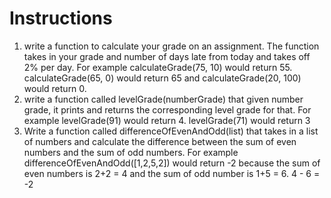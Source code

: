 # Instructions  

 1. write a function to calculate your grade on an assignment. The function takes in your grade and number of days late from today and takes off 2% per day. For example calculateGrade(75, 10) would return 55. calculateGrade(65, 0) would return 65 and calculateGrade(20, 100) would return 0.
 2. write a function called levelGrade(numberGrade) that given number grade, it prints and returns the corresponding level grade for that. For example levelGrade(91) would return 4. levelGrade(71) would return 3
 3. Write a function called differenceOfEvenAndOdd(list) that takes in a list of numbers and calculate the difference between the sum of even numbers and the sum of odd numbers. For example differenceOfEvenAndOdd([1,2,5,2]) would return -2 because the sum of even numbers is 2+2 = 4 and the sum of odd number is 1+5 = 6. 4 - 6 = -2